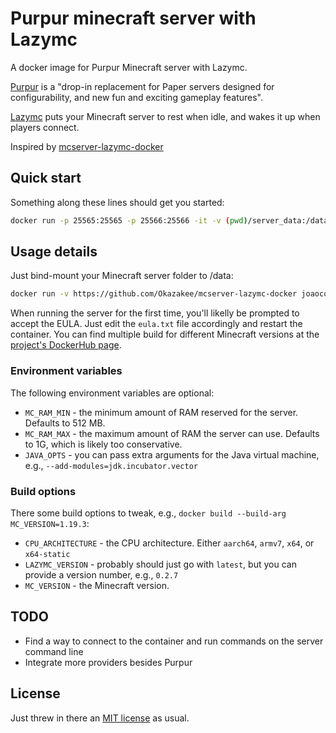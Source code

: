 # Purpur minecraft server with Lazymc

A docker image for Purpur Minecraft server with Lazymc.

[Purpur](https://github.com/PurpurMC/Purpur) is a "drop-in replacement for Paper
servers designed for configurability, and new fun and exciting gameplay
features".

[Lazymc](https://github.com/timvisee/lazymc) puts your Minecraft server to rest
when idle, and wakes it up when players connect.

Inspired by
[mcserver-lazymc-docker](https://github.com/Okazakee/mcserver-lazymc-docker)

## Quick start

Something along these lines should get you started:

```sh
docker run -p 25565:25565 -p 25566:25566 -it -v (pwd)/server_data:/data joaocostaifg/lazymc-purpur:1.19.3-lazymc0.2.7x64
```

## Usage details

Just bind-mount your Minecraft server folder to /data:

```sh
docker run -v https://github.com/Okazakee/mcserver-lazymc-docker joaocostaifg/lazymc-purpur:latest
```

When running the server for the first time, you'll likelly be prompted to accept
the EULA. Just edit the `eula.txt` file accordingly and restart the container.
You can find multiple build for different Minecraft versions at the
[project's DockerHub page](https://hub.docker.com/repository/docker/joaocostaifg/lazymc-purpur/general).

### Environment variables

The following environment variables are optional:

- `MC_RAM_MIN` - the minimum amount of RAM reserved for the server. Defaults to
  512 MB.
- `MC_RAM_MAX` - the maximum amount of RAM the server can use. Defaults to 1G,
  which is likely too conservative.
- `JAVA_OPTS` - you can pass extra arguments for the Java virtual machine, e.g.,
  `--add-modules=jdk.incubator.vector`

### Build options

There some build options to tweak, e.g.,
`docker build --build-arg MC_VERSION=1.19.3`:

- `CPU_ARCHITECTURE` - the CPU architecture. Either `aarch64`, `armv7`, `x64`,
  or `x64-static`
- `LAZYMC_VERSION` - probably should just go with `latest`, but you can provide
  a version number, e.g., `0.2.7`
- `MC_VERSION` - the Minecraft version.

## TODO

- Find a way to connect to the container and run commands on the server command
  line
- Integrate more providers besides Purpur

## License

Just threw in there an [MIT license](./LICENSE) as usual.
